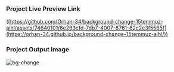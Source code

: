 ### Project Live Preview Link
([https://github.com/Orhan-34/background-change-15temmuz-aihl/assets/74640101/6e263cfd-7db7-4007-8761-82c2e3f5565f](https://orhan-34.github.io/background-change-15temmuz-aihl/))
### Project Output Image
![bg-change](https://github.com/Orhan-34/background-change-15temmuz-aihl/assets/74640101/6e263cfd-7db7-4007-8761-82c2e3f5565f)
